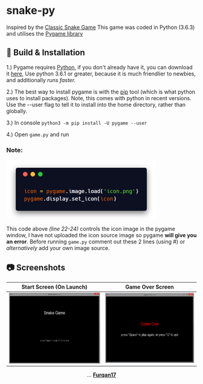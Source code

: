 # snake-py
Inspired by the [Classic Snake Game](https://en.wikipedia.org/wiki/Snake_(video_game_genre))    
This game was coded in Python (3.6.3) and utilises the [Pygame library](https://www.pygame.org/news)  

## :wrench: Build & Installation 
1.) Pygame requires [Python](https://www.python.org/), if you don't already have it, you can download it [here](https://www.python.org/downloads/), Use python 3.6.1 or greater, because it is much friendlier to newbies, and additionally *runs faster.*

2.) The best way to install pygame is with the [pip](https://pip.pypa.io/en/stable/) tool (which is what python uses to install packages). Note, this comes with python in recent versions. Use the --user flag to tell it to install into the home directory, rather than globally.

3.) In console `python3 -m pip install -U pygame --user`  

4.) Open `game.py` and run

### Note:

![img](https://raw.githubusercontent.com/Furqan17/snake-py/master/images/carboncode-icon.png)

This code above *(line 22-24)* controls the icon image in the pygame window, I have not uploaded the icon source image so pygame **will give you an error**. Before running `game.py` comment out these 2 lines (using #) or *alternatively* add your own image source.

## :camera: Screenshots

Start Screen (On Launch)    |  Game Over Screen
:-------------------------:|:-------------------------:
![](https://raw.githubusercontent.com/Furqan17/snake-py/master/src/startscreen.PNG)  |  ![](https://raw.githubusercontent.com/Furqan17/snake-py/master/src/gameover.PNG)

<p align="center"> ...
  <a href="https://github.com/Furqan17"><strong>Furqan17</strong></a>
</p>
